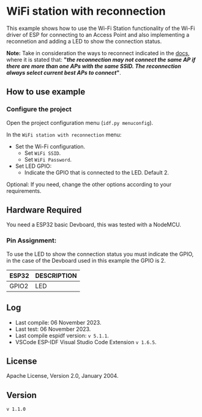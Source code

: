 # WiFi station with reconnection

This example shows how to use the Wi-Fi Station functionality of the Wi-Fi driver of ESP for connecting to an Access Point and also implementing a reconnetion and adding a LED to show the connection status.


**Note:** Take in consideration the ways to reconnect indicated in the [docs](https://docs.espressif.com/projects/esp-idf/en/v5.1.1/esp32/api-guides/wifi.html), where it is stated that: **"_the reconnection may not connect the same AP if there are more than one APs with the same SSID. The reconnection always select current best APs to connect_"**.

## How to use example

### Configure the project

Open the project configuration menu (`idf.py menuconfig`).

In the `WiFi station with reconnection` menu:

* Set the Wi-Fi configuration.
    * Set `WiFi SSID`.
    * Set `WiFi Password`.
* Set LED GPIO:
    * Indicate the GPIO that is connected to the LED. Default 2.

Optional: If you need, change the other options according to your requirements.

## Hardware Required

You need a ESP32 basic Devboard, this was tested with a NodeMCU.

### Pin Assignment:

To use the LED to show the connection status you must indicate the GPIO, in the case of the Devboard used in this example the GPIO is 2.

| ESP32  | DESCRIPTION |
| ------ | ----------- |
| GPIO2  | LED         |

## Log

* Last compile: 06 November 2023.
* Last test: 06 November 2023.
* Last compile espidf version: `v 5.1.1`.
* VSCode ESP-IDF Visual Studio Code Extension `v 1.6.5`.


## License

Apache License, Version 2.0, January 2004.

## Version

`v 1.1.0`
